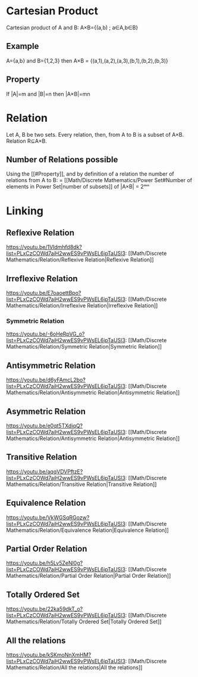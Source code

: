 # Cartesian Product
Cartesian product of A and B: A×B={(a,b) ; a∈A,b∈B}

## Example
A={a,b} and B={1,2,3} then A×B = {(a,1),(a,2),(a,3),(b,1),(b,2),(b,3)}

## Property
If |A|=m and |B|=n then |A×B|=mn

# Relation
Let A, B be two sets. Every relation, then, from A to B is a subset of A×B.
Relation R⊆A×B.

## Number of Relations possible

Using the [[#Property]], and by definition of a relation
the number of relations from A to B: = [[Math/Discrete Mathematics/Power Set#Number of elements in Power Set|number of subsets]] of |A×B| = 2ᵐⁿ

# Linking
## Reflexive Relation
https://youtu.be/1Vldmhfd8dk?list=PLxCzCOWd7aiH2wwES9vPWsEL6ipTaUSl3: [[Math/Discrete Mathematics/Relation/Reflexive Relation|Reflexive Relation]]

## Irreflexive Relation
https://youtu.be/E7oaoettBpo?list=PLxCzCOWd7aiH2wwES9vPWsEL6ipTaUSl3: [[Math/Discrete Mathematics/Relation/Irreflexive Relation|Irreflexive Relation]]

### Symmetric Relation
https://youtu.be/-6oHeRpVG_o?list=PLxCzCOWd7aiH2wwES9vPWsEL6ipTaUSl3: [[Math/Discrete Mathematics/Relation/Symmetric Relation|Symmetric Relation]]

## Antisymmetric Relation
https://youtu.be/d6yFAmcL2bo?list=PLxCzCOWd7aiH2wwES9vPWsEL6ipTaUSl3: [[Math/Discrete Mathematics/Relation/Antisymmetric Relation|Antisymmetric Relation]]

## Asymmetric Relation
https://youtu.be/e0qt5TXdiqQ?list=PLxCzCOWd7aiH2wwES9vPWsEL6ipTaUSl3: [[Math/Discrete Mathematics/Relation/Antisymmetric Relation|Antisymmetric Relation]]

## Transitive Relation
https://youtu.be/aqqVDVPftzE?list=PLxCzCOWd7aiH2wwES9vPWsEL6ipTaUSl3: [[Math/Discrete Mathematics/Relation/Transitive Relation|Transitive Relation]]

## Equivalence Relation
https://youtu.be/VkWGSqRGozw?list=PLxCzCOWd7aiH2wwES9vPWsEL6ipTaUSl3: [[Math/Discrete Mathematics/Relation/Equivalence Relation|Equivalence Relation]]

## Partial Order Relation
https://youtu.be/h5Lv5ZeNl0g?list=PLxCzCOWd7aiH2wwES9vPWsEL6ipTaUSl3: [[Math/Discrete Mathematics/Relation/Partial Order Relation|Partial Order Relation]]

## Totally Ordered Set
https://youtu.be/22ka59dkT_o?list=PLxCzCOWd7aiH2wwES9vPWsEL6ipTaUSl3: [[Math/Discrete Mathematics/Relation/Totally Ordered Set|Totally Ordered Set]]

## All the relations
https://youtu.be/kSKmoNnXmHM?list=PLxCzCOWd7aiH2wwES9vPWsEL6ipTaUSl3: [[Math/Discrete Mathematics/Relation/All the relations|All the relations]]